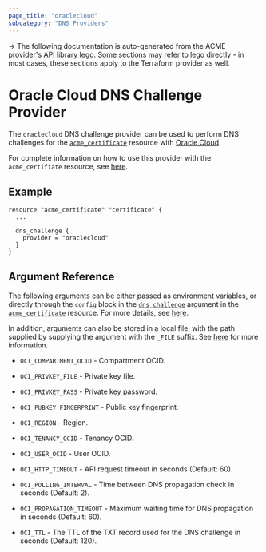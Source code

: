 ```yaml
---
page_title: "oraclecloud"
subcategory: "DNS Providers"
---
```


-> The following documentation is auto-generated from the ACME
provider's API library [lego](https://go-acme.github.io/lego/).  Some
sections may refer to lego directly - in most cases, these sections
apply to the Terraform provider as well.

# Oracle Cloud DNS Challenge Provider

The `oraclecloud` DNS challenge provider can be used to perform DNS challenges for
the [`acme_certificate`][resource-acme-certificate] resource with
[Oracle Cloud](https://cloud.oracle.com/home).

[resource-acme-certificate]: ../resources/certificate.md

For complete information on how to use this provider with the `acme_certifiate`
resource, see [here][resource-acme-certificate-dns-challenges].

[resource-acme-certificate-dns-challenges]: ../resources/certificate.md#using-dns-challenges

## Example

```hcl
resource "acme_certificate" "certificate" {
  ...

  dns_challenge {
    provider = "oraclecloud"
  }
}
```
## Argument Reference

The following arguments can be either passed as environment variables, or
directly through the `config` block in the
[`dns_challenge`][resource-acme-certificate-dns-challenge-arg] argument in the
[`acme_certificate`][resource-acme-certificate] resource. For more details, see
[here][resource-acme-certificate-dns-challenges].

[resource-acme-certificate-dns-challenge-arg]: ../resources/certificate.md#dns_challenge

In addition, arguments can also be stored in a local file, with the path
supplied by supplying the argument with the `_FILE` suffix. See
[here][acme-certificate-file-arg-example] for more information.

[acme-certificate-file-arg-example]: ../resources/certificate.md#using-variable-files-for-provider-arguments

* `OCI_COMPARTMENT_OCID` - Compartment OCID.
* `OCI_PRIVKEY_FILE` - Private key file.
* `OCI_PRIVKEY_PASS` - Private key password.
* `OCI_PUBKEY_FINGERPRINT` - Public key fingerprint.
* `OCI_REGION` - Region.
* `OCI_TENANCY_OCID` - Tenancy OCID.
* `OCI_USER_OCID` - User OCID.

* `OCI_HTTP_TIMEOUT` - API request timeout in seconds (Default: 60).
* `OCI_POLLING_INTERVAL` - Time between DNS propagation check in seconds (Default: 2).
* `OCI_PROPAGATION_TIMEOUT` - Maximum waiting time for DNS propagation in seconds (Default: 60).
* `OCI_TTL` - The TTL of the TXT record used for the DNS challenge in seconds (Default: 120).


